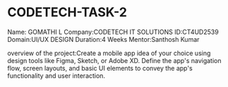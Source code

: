 # CODETECH-TASK-2
Name: GOMATHI L Company:CODETECH IT SOLUTIONS ID:CT4UD2539 Domain:UI/UX DESIGN Duration:4 Weeks Mentor:Santhosh Kumar

overview of the project:Create a mobile app idea of your choice using design tools like
Figma, Sketch, or Adobe XD. Define the app's navigation flow, screen layouts,
and basic UI elements to convey the app's functionality and user interaction.
